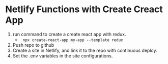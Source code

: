 # Netlify Functions with Create Creact App

1. run command to create a create react app with redux.
   - ` npx create-react-app my-app --template redux`
2. Push repo to github
3. Create a site in Netlify, and link it to the repo with continuous deploy.
4. Set the .env variables in the site configurations.
